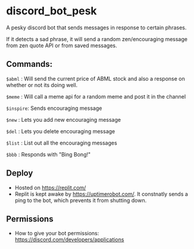 # discord_bot_pesk
A pesky discord bot that sends messages in response to certain phrases.

If it detects a sad phrase, it will send a random zen/encouraging message from zen quote API or from saved messages.

## Commands: 
`$abml` : Will send the current price of ABML stock and also a response on whether or not its doing well.

`$meme` : Will call a meme api for a random meme and post it in the channel

`$inspire`: Sends encouraging message

`$new` : Lets you add new encouraging message

`$del` : Lets you delete encouraging message

`$list` : List out all the encouraging messages

`$bbb` : Responds with "Bing Bong!"

## Deploy
- Hosted on https://replit.com/
- Replit is kept awake by https://uptimerobot.com/. It constnatly sends a ping to the bot, which prevents it from shutting down.
  
## Permissions
- How to give your bot permissions: https://discord.com/developers/applications
